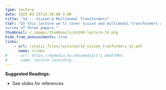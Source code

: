 ```yaml
---
type: lecture
date: 2025-03-25T15:30:00-5:00
title: "14 -- Vision & Multimodal Transformers"
tldr: "In this lecture we'll cover vision and multimodal transformers as a 
survey of three papers."
thumbnail: /_images/thumbnails/ds598-lecture-14.png
hide_from_announcments: true
links: 
    - url: /static_files/lectures/14_vision_tranformers_v2.pdf
      name: slides
#    - url: https://mymedia.bu.edu/media/t/1_64ok70bo
#      name: lecture recording
---
```

**Suggested Readings:**
- See slides for references
